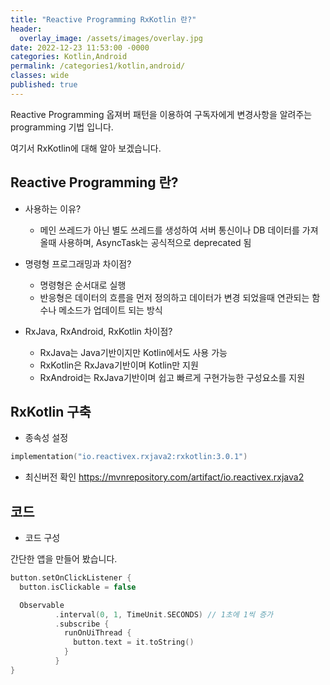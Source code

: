 ```yaml
---
title: "Reactive Programming RxKotlin 란?"
header:
  overlay_image: /assets/images/overlay.jpg
date: 2022-12-23 11:53:00 -0000
categories: Kotlin,Android
permalink: /categories1/kotlin,android/
classes: wide
published: true
---
```


Reactive Programming 옵져버 패턴을 이용하여 구독자에게 변경사항을 알려주는 programming 기법 입니다.

여기서 RxKotlin에 대해 알아 보겠습니다.

## Reactive Programming 란?
* 사용하는 이유?
  * 메인 쓰레드가 아닌 별도 쓰레드를 생성하여 서버 통신이나 DB 데이터를 가져올때 사용하며,
AsyncTask는 공식적으로 deprecated 됨


* 명령형 프로그래밍과 차이점?
  * 명령형은 순서대로 실행
  * 반응형은 데이터의 흐름을 먼저 정의하고 데이터가 변경 되었을때 연관되는 함수나 메소드가 업데이트 되는 방식 


* RxJava, RxAndroid, RxKotlin 차이점?
  * RxJava는 Java기반이지만 Kotlin에서도 사용 가능
  * RxKotlin은 RxJava기반이며 Kotlin만 지원
  * RxAndroid는 RxJava기반이며 쉽고 빠르게 구현가능한 구성요소를 지원

## RxKotlin 구축
* 종속성 설정
```kotlin
implementation("io.reactivex.rxjava2:rxkotlin:3.0.1")
 ```
 * 최신버전 확인 https://mvnrepository.com/artifact/io.reactivex.rxjava2
 
## 코드

 * 코드 구성

간단한 앱을 만들어 봤습니다.
```kotlin
button.setOnClickListener {
  button.isClickable = false

  Observable
          .interval(0, 1, TimeUnit.SECONDS) // 1초에 1씩 증가
          .subscribe {
            runOnUiThread {
              button.text = it.toString()
            }
          }
}
 ```




